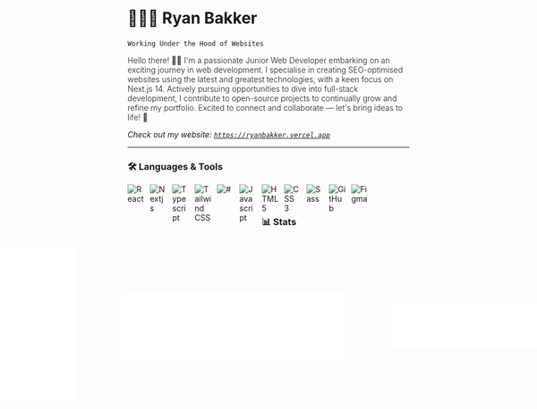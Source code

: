 # 🧑🏻‍💻 Ryan Bakker

`Working Under the Hood of Websites`<br/>

<p style="font-weight: 300">Hello there! 👋🏻 I'm a passionate Junior Web Developer embarking on an exciting journey in web development. I specialise in creating SEO-optimised websites using the latest and greatest technologies, with a keen focus on Next.js 14. Actively pursuing opportunities to dive into full-stack development, I contribute to open-source projects to continually grow and refine my portfolio. Excited to connect and collaborate — let's bring ideas to life! 🚀 </p>

<i> Check out my website: <a href="https://ryanbakker.vercel.app" target="_blank">`https://ryanbakker.vercel.app`</a> </i>

---

### 🛠️ Languages & Tools

<img align="left" alt="React" width="30px" style="padding-right: 10px;" src="https://cdn.jsdelivr.net/gh/devicons/devicon/icons/react/react-original.svg" />
<img align="left" alt="Nextjs" width="30px" style="padding-right: 10px;" src="https://cdn.jsdelivr.net/gh/devicons/devicon/icons/nextjs/nextjs-original.svg" />
<img align="left" alt="Typescript" width="30px" style="padding-right: 10px;" src="https://cdn.jsdelivr.net/gh/devicons/devicon/icons/typescript/typescript-plain.svg" />
<img align="left" alt="Tailwind CSS" width="30px" style="padding-right: 10px;" src="https://cdn.jsdelivr.net/gh/devicons/devicon/icons/tailwindcss/tailwindcss-plain.svg" />
<img align="left" alt="#" width="30px" style="padding-right: 10px;" src="https://api.iconify.design/logos:notion-icon.svg" />
<img align="left" alt="Javascript" width="30px" style="padding-right: 10px;" src="https://cdn.jsdelivr.net/gh/devicons/devicon/icons/javascript/javascript-plain.svg" />
<img align="left" alt="HTML 5" width="30px" style="padding-right: 10px;" src="https://cdn.jsdelivr.net/gh/devicons/devicon/icons/html5/html5-plain.svg" />
<img align="left" alt="CSS 3" width="30px" style="padding-right: 10px;" src="https://cdn.jsdelivr.net/gh/devicons/devicon/icons/css3/css3-plain.svg" />
<img align="left" alt="Sass" width="30px" style="padding-right: 10px;" src="https://cdn.jsdelivr.net/gh/devicons/devicon/icons/sass/sass-original.svg" />
<img align="left" alt="GitHub" width="30px" style="padding-right: 10px;" src="https://cdn.jsdelivr.net/gh/devicons/devicon/icons/github/github-original.svg" />
<img align="left" alt="Figma" width="30px" style="padding-right: 10px;" src="https://cdn.jsdelivr.net/gh/devicons/devicon/icons/figma/figma-original.svg" /><br/>

#

### 📊 Stats

<div style="display: flex; justify-content: center; align-items: center; gap: 5rem">
  <img src="/github-metrics.svg" alt="GitHub Metrics" width="400">
  <img src="/metrics.plugin.isocalendar.fullyear.svg" alt="Isometric Calendar Half Year" width="400">
  <img src="/metrics.plugin.languages.details.svg" alt="Most Used Languages" width="400">
  <img src="/metrics.plugin.achievements.svg" alt="Achievements" width="400">
  <img src="https://github-readme-stats.vercel.app/api?username=ryanbakker&show_icons=true&theme=transparent" alt="Ryan's Stats" width="400">
  <img src="/metrics.plugin.calendar.full.svg" alt="Current Calendar" width="400">
</div>
